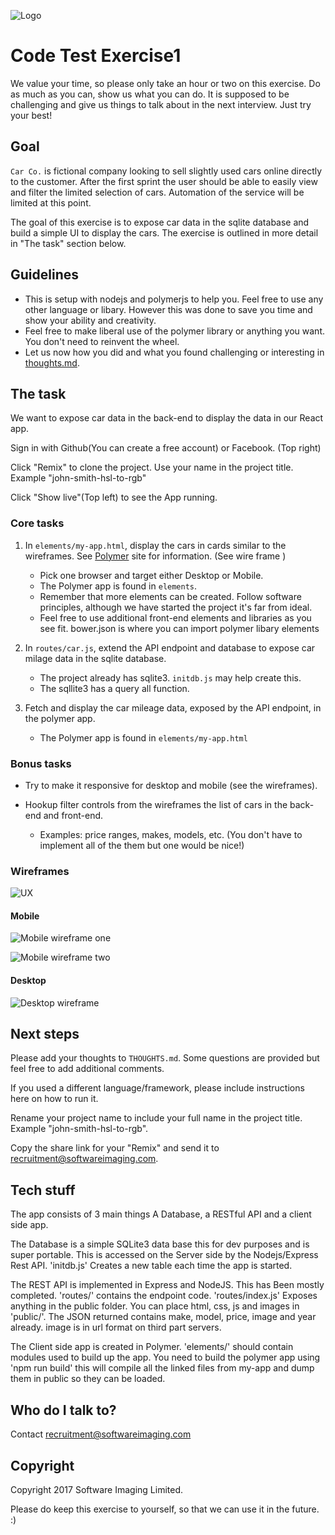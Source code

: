 ![Logo](https://cdn.glitch.com/5171376c-86da-44e1-9a88-d95867bc02c4%2Flogo.png?1493218008085)
# Code Test Exercise1

We value your time, so please only take an hour or two on this exercise. Do as much as you can, show us what you can do. 
It is supposed to be challenging and give us things to talk about in the next interview. Just try your best!

## Goal

`Car Co.` is fictional company looking to sell slightly used cars online directly to the customer. After the first sprint the user should be able to easily view and filter the limited selection of cars. Automation of the service will be limited at this point. 

The goal of this exercise is to expose car data in the sqlite database and build a simple UI to display the cars. The exercise is outlined in more detail in "The task" section below.


## Guidelines

* This is setup with nodejs and polymerjs to help you. Feel free to use any other language or libary. However this was done to save you time and show your ability and creativity.
* Feel free to make liberal use of the polymer library or anything you want. You don't need to reinvent the wheel.
* Let us now how you did and what you found challenging or interesting in [thoughts.md](THOUGHTS.md).


## The task

We want to expose car data in the back-end to display the data in our React app.

Sign in with Github(You can create a free account) or Facebook. (Top right)

Click "Remix" to clone the project. Use your name in the project title.  Example "john-smith-hsl-to-rgb"

Click "Show live"(Top left) to see the App running.

### Core tasks

1. In `elements/my-app.html`, display the cars in cards similar to the wireframes. See [Polymer](https://www.polymer-project.org/) site for information. (See wire frame )
    * Pick one browser and target either Desktop or Mobile.
    * The Polymer app is found in `elements`.
    * Remember that more elements can be created. Follow software principles, although we have started the project it's far from ideal.
    * Feel free to use additional front-end elements and libraries as you see fit. bower.json is where you can import polymer libary elements

2. In `routes/car.js`, extend the API endpoint and database to expose car milage data in the sqlite database.

    * The project already has sqlite3. `initdb.js` may help create this.
    * The sqllite3 has a query all function. 


3. Fetch and display the car mileage data, exposed by the API endpoint, in the polymer app.

    * The Polymer app is found in `elements/my-app.html`
    

### Bonus tasks

- Try to make it responsive for desktop and mobile (see the wireframes).

- Hookup filter controls from the wireframes the list of cars in the back-end and front-end.

    * Examples: price ranges, makes, models, etc. (You don't have to implement all of the them but one would be nice!)
    
### Wireframes

![UX](https://cdn.glitch.com/e2b0a8f5-dcef-47fc-a9cf-52c5e8f0bb62%2FWireframe.png?1493239950497)

#### Mobile
![Mobile wireframe one](https://cdn.glitch.com/e2b0a8f5-dcef-47fc-a9cf-52c5e8f0bb62%2FMobileWire%201.png?1493240597496)

![Mobile wireframe two](https://cdn.glitch.com/e2b0a8f5-dcef-47fc-a9cf-52c5e8f0bb62%2FMobileWire%202.png?1493240596843)

#### Desktop

![Desktop wireframe](https://cdn.glitch.com/e2b0a8f5-dcef-47fc-a9cf-52c5e8f0bb62%2FDesktopWire.png?1493240596507)

## Next steps

Please add your thoughts to `THOUGHTS.md`. Some questions are provided but feel free to add additional comments.

If you used a different language/framework, please include instructions here on how to run it.

Rename your project name to include your full name in the project title. Example "john-smith-hsl-to-rgb".

Copy the share link for your "Remix" and send it to [recruitment@softwareimaging.com](mailto:recruitment@softwareimaging.com).

## Tech stuff
The app consists of 3 main things A Database, a RESTful API and a client side app.

The Database is a simple SQLite3 data base this for dev purposes and is super portable. This is accessed on the Server side by the Nodejs/Express Rest API. 'initdb.js' Creates a new table each time the app is started.

The REST API is implemented in Express and NodeJS. This has Been mostly completed. 'routes/' contains the endpoint code. 'routes/index.js' Exposes anything in the public folder. You can place html, css, js and images in 'public/'.
The JSON returned contains make, model, price, image and year already. image is in url format on third part servers.

The Client side app is created in Polymer. 'elements/' should contain modules used to build up the app. You need to build the polymer app using 'npm run build' this will compile all the linked files from my-app and dump them in public so they can be loaded. 

## Who do I talk to?

Contact [recruitment@softwareimaging.com](mailto:recruitment@softwareimaging.com)

## Copyright

Copyright 2017 Software Imaging Limited.

Please do keep this exercise to yourself, so that we can use it in the future. :)
